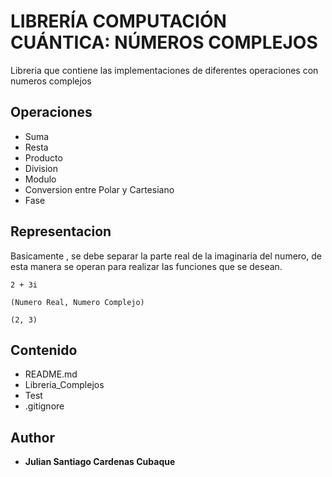 # LIBRERÍA COMPUTACIÓN CUÁNTICA: NÚMEROS COMPLEJOS

Libreria que contiene las implementaciones de diferentes operaciones con numeros complejos

## Operaciones
- Suma
- Resta
- Producto
- Division
- Modulo
- Conversion entre Polar y Cartesiano
- Fase



## Representacion

Basicamente , se debe separar la parte real de la imaginaria del numero, de esta manera se operan para 
realizar las funciones que se desean.

```
2 + 3i

(Numero Real, Numero Complejo)

(2, 3)
```
## Contenido

- README.md
- Libreria_Complejos
- Test
- .gitignore
## Author

* **Julian Santiago Cardenas Cubaque** 





